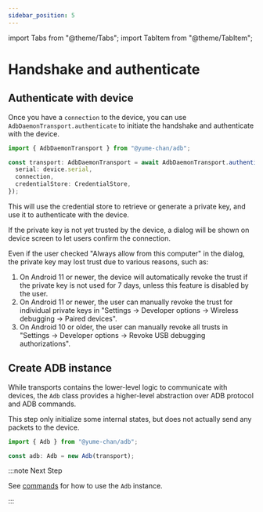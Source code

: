 ```yaml
---
sidebar_position: 5
---
```


import Tabs from "@theme/Tabs";
import TabItem from "@theme/TabItem";

# Handshake and authenticate

## Authenticate with device

Once you have a `connection` to the device, you can use `AdbDaemonTransport.authenticate` to initiate the handshake and authenticate with the device.

```ts transpile
import { AdbDaemonTransport } from "@yume-chan/adb";

const transport: AdbDaemonTransport = await AdbDaemonTransport.authenticate({
  serial: device.serial,
  connection,
  credentialStore: CredentialStore,
});
```

This will use the credential store to retrieve or generate a private key, and use it to authenticate with the device.

If the private key is not yet trusted by the device, a dialog will be shown on device screen to let users confirm the connection.

Even if the user checked "Always allow from this computer" in the dialog, the private key may lost trust due to various reasons, such as:

1. On Android 11 or newer, the device will automatically revoke the trust if the private key is not used for 7 days, unless this feature is disabled by the user.
2. On Android 11 or newer, the user can manually revoke the trust for individual private keys in "Settings -> Developer options -> Wireless debugging -> Paired devices".
3. On Android 10 or older, the user can manually revoke all trusts in "Settings -> Developer options -> Revoke USB debugging authorizations".

## Create ADB instance

While transports contains the lower-level logic to communicate with devices, the `Adb` class provides a higher-level abstraction over ADB protocol and ADB commands.

This step only initialize some internal states, but does not actually send any packets to the device.

```ts transpile
import { Adb } from "@yume-chan/adb";

const adb: Adb = new Adb(transport);
```

:::note Next Step

See [commands](../commands/overview.md) for how to use the `Adb` instance.

:::
